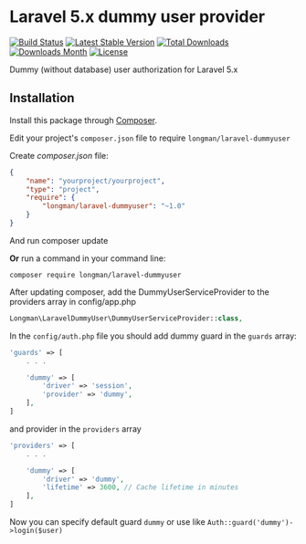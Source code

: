 # Laravel 5.x dummy user provider

[![Build Status](https://img.shields.io/travis/akalongman/laravel-dummyuser/master.svg?style=flat-square)](https://travis-ci.org/akalongman/laravel-dummyuser)
[![Latest Stable Version](https://img.shields.io/github/release/akalongman/laravel-multilang.svg?style=flat-square)](https://github.com/akalongman/laravel-multilang/releases)
[![Total Downloads](https://img.shields.io/packagist/dt/Longman/laravel-multilang.svg)](https://packagist.org/packages/longman/laravel-multilang)
[![Downloads Month](https://img.shields.io/packagist/dm/Longman/laravel-multilang.svg)](https://packagist.org/packages/longman/laravel-multilang)
[![License](https://img.shields.io/badge/license-MIT-brightgreen.svg?style=flat-square)](LICENSE.md)

Dummy (without database) user authorization for Laravel 5.x

## Installation

Install this package through [Composer](https://getcomposer.org/).

Edit your project's `composer.json` file to require `longman/laravel-dummyuser`

Create *composer.json* file:
```json
{
    "name": "yourproject/yourproject",
    "type": "project",
    "require": {
        "longman/laravel-dummyuser": "~1.0"
    }
}
```
And run composer update

**Or** run a command in your command line:

    composer require longman/laravel-dummyuser


After updating composer, add the DummyUserServiceProvider to the providers array in config/app.php

```php
Longman\LaravelDummyUser\DummyUserServiceProvider::class,
```

In the `config/auth.php` file you should add dummy guard in the `guards` array:

```php
'guards' => [
    . . .

    'dummy' => [
        'driver' => 'session',
        'provider' => 'dummy',
    ],
]
```

and provider in the `providers` array

```php
'providers' => [
    . . .

    'dummy' => [
        'driver' => 'dummy',
        'lifetime' => 3600, // Cache lifetime in minutes
    ],
]
```

Now you can specify default guard `dummy` or use like `Auth::guard('dummy')->login($user)`

